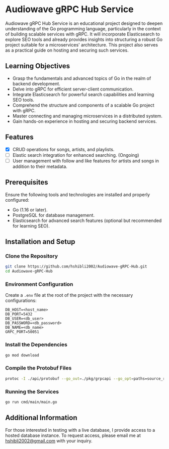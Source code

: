 # Audiowave gRPC Hub Service

Audiowave gRPC Hub Service is an educational project designed to deepen understanding of the Go programming language, particularly in the context of building scalable services with gRPC. It will incorporate Elasticsearch to explore SEO tools and already provides insights into structuring a robust Go project suitable for a microservices' architecture. This project also serves as a practical guide on hosting and securing such services.

## Learning Objectives

- Grasp the fundamentals and advanced topics of Go in the realm of backend development.
- Delve into gRPC for efficient server-client communication.
- Integrate Elasticsearch for powerful search capabilities and learning SEO tools.
- Comprehend the structure and components of a scalable Go project with gRPC.
- Master connecting and managing microservices in a distributed system.
- Gain hands-on experience in hosting and securing backend services.

## Features

- [X] CRUD operations for songs, artists, and playlists.
- [ ] Elastic search integration for enhanced searching. (Ongoing)
- [ ] User management with follow and like features for artists and songs in addition to their metadata.

## Prerequisites

Ensure the following tools and technologies are installed and properly configured:

- Go (1.16 or later).
- PostgreSQL for database management.
- Elasticsearch for advanced search features (optional but recommended for learning SEO).

## Installation and Setup

### Clone the Repository

```bash
git clone https://github.com/hshibli2002/Audiowave-gRPC-Hub.git
cd Audiowave-gRPC-Hub
```

### Environment Configuration

Create a `.env` file at the root of the project with the necessary configurations:
```
DB_HOST=<host_name>
DB_PORT=5432
DB_USER=<db_user>
DB_PASSWORD=<db_password>
DB_NAME=<db_name>
GRPC_PORT=50051
```

### Install the Dependencies

```bash
go mod download
```

### Compile the Protobuf Files

```bash
protoc -I ./api/protobuf --go_out=./pkg/grpcapi --go_opt=paths=source_relative --go-grpc_out=./pkg/grpcapi --go-grpc_opt=paths=source_relative ./api/protobuf/*.proto
```

### Running the Services

```bash
go run cmd/main/main.go
```

## Additional Information
For those interested in testing with a live database, I provide access to a hosted database instance.
To request access, please email me at [hshibli2002@gmail.com]() with your inquiry.
